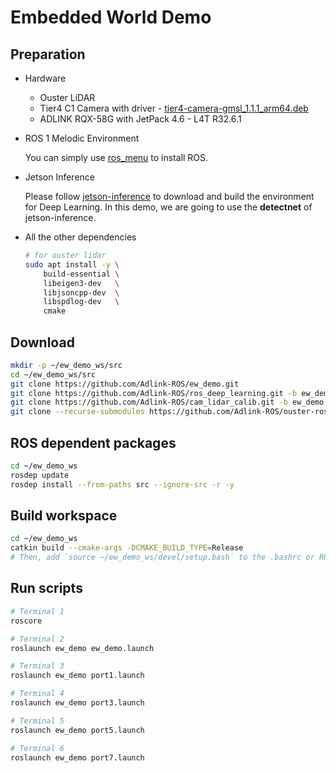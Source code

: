 # Embedded World Demo

## Preparation

- Hardware
    - Ouster LiDAR
    - Tier4 C1 Camera with driver - [tier4-camera-gmsl_1.1.1_arm64.deb](https://github.com/tier4/tier4_automotive_hdr_camera/releases/tag/v1.1.1)
    - ADLINK RQX-58G with JetPack 4.6 - L4T R32.6.1

- ROS 1 Melodic Environment

    You can simply use [ros_menu](https://github.com/Adlink-ROS/ros_menu) to install ROS.

- Jetson Inference

    Please follow [jetson-inference](https://github.com/Adlink-ROS/ros_deep_learning#jetson-inference) to download and build the environment for Deep Learning. In this demo, we are going to use the **detectnet** of jetson-inference.

- All the other dependencies

    ```bash
    # for ouster lidar
    sudo apt install -y \
        build-essential \
        libeigen3-dev   \
        libjsoncpp-dev  \
        libspdlog-dev   \
        cmake
    ```

## Download

```bash
mkdir -p ~/ew_demo_ws/src
cd ~/ew_demo_ws/src
git clone https://github.com/Adlink-ROS/ew_demo.git
git clone https://github.com/Adlink-ROS/ros_deep_learning.git -b ew_demo
git clone https://github.com/Adlink-ROS/cam_lidar_calib.git -b ew_demo
git clone --recurse-submodules https://github.com/Adlink-ROS/ouster-ros.git -b ew_demo
```

## ROS dependent packages

```bash
cd ~/ew_demo_ws
rosdep update
rosdep install --from-paths src --ignore-src -r -y
```

## Build workspace

```bash
cd ~/ew_demo_ws
catkin build --cmake-args -DCMAKE_BUILD_TYPE=Release
# Then, add `source ~/ew_demo_ws/devel/setup.bash` to the .bashrc or ROS Menu
```

## Run scripts

```bash
# Terminal 1
roscore

# Terminal 2
roslaunch ew_demo ew_demo.launch

# Terminal 3
roslaunch ew_demo port1.launch

# Terminal 4
roslaunch ew_demo port3.launch

# Terminal 5
roslaunch ew_demo port5.launch

# Terminal 6
roslaunch ew_demo port7.launch
```